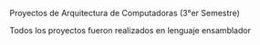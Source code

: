 Proyectos de Arquitectura de Computadoras (3°er Semestre)

Todos los proyectos fueron realizados en lenguaje ensamblador
